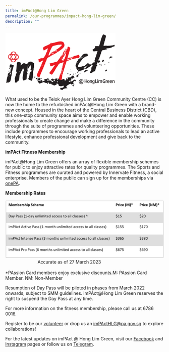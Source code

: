 ```yaml
---
title: imPAct@Hong Lim Green
permalink: /our-programmes/impact-hong-lim-green/
description: ""
---
```

<img style="width:350px" src="/images/Our%20Programmes/PA%20_Hong%20Lim%20CC%20Branding-01.png">

What used to be the Telok Ayer Hong Lim Green Community Centre (CC) is now the home to the refurbished imPAct@Hong Lim Green with a brand-new concept. Housed in the heart of the Central Business District (CBD), this one-stop community space aims to empower and enable working professionals to create change and make a difference in the community through the suite of programmes and volunteering opportunities. These include programmes to encourage working professionals to lead an active lifestyle, enhance professional development and give back to the community.

**imPAct Fitness Membership**

imPAct@Hong Lim Green offers an array of flexible membership schemes for public to enjoy attractive rates for quality programmes. The Sports and Fitness programmes are curated and powered by Innervate Fitness, a social enterprise. Members of the public can sign up for the memberships via [onePA](https://www.onepa.gov.sg/interest-groups/search?interestgroup=&outlet=imPAct@Hong%20Lim%20Green?).

**Membership Rates**

<img style="width:600px" src="/images/Our%20Programmes/Membership%20rates%20updated.jpg">
     &nbsp;&nbsp;&nbsp;&nbsp;&nbsp;&nbsp;&nbsp;&nbsp;&nbsp;&nbsp;&nbsp;&nbsp;&nbsp;&nbsp;&nbsp;&nbsp;&nbsp;&nbsp;&nbsp;&nbsp;&nbsp;&nbsp;&nbsp;&nbsp;&nbsp;&nbsp;Accurate as of 27 March 2023<br><br>
*PAssion Card members enjoy exclusive discounts.M: PAssion Card Member. NM: Non-Member

Resumption of Day Pass will be piloted in phases from March 2022 onwards, subject to SMM guidelines. imPAct@Hong Lim Green reserves the right to suspend the Day Pass at any time.


For more information on the fitness membership, please call us at 6786 0016.



Register to be our  [volunteer](https://go.gov.sg/impact-dogooders?) or drop us an [imPActHLG@pa.gov.sg](mailto:imPActHLG@pa.gov.sg) to explore collaborations!

 

For the latest updates on imPAct @ Hong Lim Green, visit our [Facebook](http://www.facebook.com/impactHongLimGreen) and [Instagram](https://www.instagram.com/impact.honglimgreen) pages or follow us on [Telegram](https://t.me/imPActHLG).